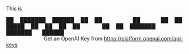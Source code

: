 This is 

██      ███████  ██████  
██      ██      ██    ██ 
██      █████   ██    ██ 
██      ██      ██    ██ 
███████ ███████  ██████  
                         
Get an OpenAI Key from https://platform.openai.com/api-keys 

